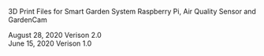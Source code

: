 3D Print Files for Smart Garden System Raspberry Pi, Air Quality Sensor and GardenCam

August 28, 2020 Verison 2.0 <BR>
June 15, 2020 Verison 1.0 <BR>
